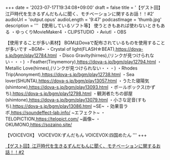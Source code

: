 +++
date = '2023-07-17T19:34:08+09:00'
draft = false
title = '【ゲスト回】江戸時代を生きるずんだもんに聞く、モチベーションに関するお話！！#2'
audioUrl = 'output.opus'
audioLength = '9:47'
podcastImage = 'thumb.jpg'
description = '''
【使用しているソフト等】
使うときもあれば使わないときもある
・ゆっくりMovieMaker4
・CLIPSTUDIO
・Aviutl
・OBS

【使用することが多い素材】
BGMはDovaで配布されているものを使用することが多いです
~BGM~
・Crystal of light(FLASH☆BEAT),https://dova-s.jp/bgm/play12784.html 
・Disco Gravity(hirnes),(リンクが見つけられない・・・)
・Feather(Tinymemory),https://dova-s.jp/bgm/play12794.html
・Metallic Love(hirnes),(リンクが見つけられない・・・)
・Rhodes Trip(Anonyment),https://dova-s.jp/bgm/play12738.html
・Sea lover(SHUNTA),https://dova-s.jp/bgm/play13057.html
・うたた寝陽気(shimtone),https://dova-s.jp/bgm/play13093.html
・ボールボックス(かずち),https://dova-s.jp/bgm/play12798.html
・観測者たちの部屋(shimtone),https://dova-s.jp/bgm/play13079.html
・小さな足音(すもち),https://dova-s.jp/bgm/play13086.html
~SE~
・効果音ラボ,https://soundeffect-lab.info/
~エフェクト~
・TELOPICTION,https://telopict.com/
~画像~
・OKUMONO,https://sozaino.site/

【VOICEVOX】
VOICEVOX:ずんだもん
VOICEVOX:四国めたん
'''
+++

[【ゲスト回】江戸時代を生きるずんだもんに聞く、モチベーションに関するお話！！#2](https://youtu.be/OwM5pndb97E)
